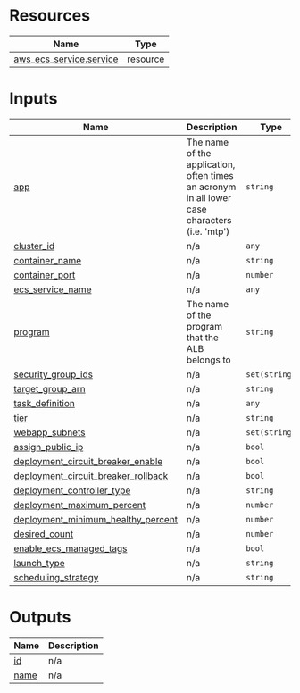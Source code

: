 <!-- BEGIN_TF_DOCS -->


# Resources

| Name | Type |
|------|------|
| [aws_ecs_service.service](https://registry.terraform.io/providers/hashicorp/aws/latest/docs/resources/ecs_service) | resource |

# Inputs

| Name | Description | Type | Default | Required |
|------|-------------|------|---------|:--------:|
| <a name="input_app"></a> [app](#input\_app) | The name of the application, often times an acronym in all lower case characters (i.e. 'mtp') | `string` | n/a | yes |
| <a name="input_cluster_id"></a> [cluster\_id](#input\_cluster\_id) | n/a | `any` | n/a | yes |
| <a name="input_container_name"></a> [container\_name](#input\_container\_name) | n/a | `string` | n/a | yes |
| <a name="input_container_port"></a> [container\_port](#input\_container\_port) | n/a | `number` | n/a | yes |
| <a name="input_ecs_service_name"></a> [ecs\_service\_name](#input\_ecs\_service\_name) | n/a | `any` | n/a | yes |
| <a name="input_program"></a> [program](#input\_program) | The name of the program that the ALB belongs to | `string` | n/a | yes |
| <a name="input_security_group_ids"></a> [security\_group\_ids](#input\_security\_group\_ids) | n/a | `set(string)` | n/a | yes |
| <a name="input_target_group_arn"></a> [target\_group\_arn](#input\_target\_group\_arn) | n/a | `string` | n/a | yes |
| <a name="input_task_definition"></a> [task\_definition](#input\_task\_definition) | n/a | `any` | n/a | yes |
| <a name="input_tier"></a> [tier](#input\_tier) | n/a | `string` | n/a | yes |
| <a name="input_webapp_subnets"></a> [webapp\_subnets](#input\_webapp\_subnets) | n/a | `set(string)` | n/a | yes |
| <a name="input_assign_public_ip"></a> [assign\_public\_ip](#input\_assign\_public\_ip) | n/a | `bool` | `false` | no |
| <a name="input_deployment_circuit_breaker_enable"></a> [deployment\_circuit\_breaker\_enable](#input\_deployment\_circuit\_breaker\_enable) | n/a | `bool` | `true` | no |
| <a name="input_deployment_circuit_breaker_rollback"></a> [deployment\_circuit\_breaker\_rollback](#input\_deployment\_circuit\_breaker\_rollback) | n/a | `bool` | `true` | no |
| <a name="input_deployment_controller_type"></a> [deployment\_controller\_type](#input\_deployment\_controller\_type) | n/a | `string` | `"ECS"` | no |
| <a name="input_deployment_maximum_percent"></a> [deployment\_maximum\_percent](#input\_deployment\_maximum\_percent) | n/a | `number` | `200` | no |
| <a name="input_deployment_minimum_healthy_percent"></a> [deployment\_minimum\_healthy\_percent](#input\_deployment\_minimum\_healthy\_percent) | n/a | `number` | `50` | no |
| <a name="input_desired_count"></a> [desired\_count](#input\_desired\_count) | n/a | `number` | `2` | no |
| <a name="input_enable_ecs_managed_tags"></a> [enable\_ecs\_managed\_tags](#input\_enable\_ecs\_managed\_tags) | n/a | `bool` | `true` | no |
| <a name="input_launch_type"></a> [launch\_type](#input\_launch\_type) | n/a | `string` | `"FARGATE"` | no |
| <a name="input_scheduling_strategy"></a> [scheduling\_strategy](#input\_scheduling\_strategy) | n/a | `string` | `"Replica"` | no |

# Outputs

| Name | Description |
|------|-------------|
| <a name="output_id"></a> [id](#output\_id) | n/a |
| <a name="output_name"></a> [name](#output\_name) | n/a |
<!-- END_TF_DOCS -->